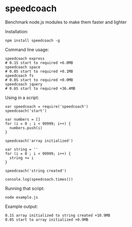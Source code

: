 speedcoach
==========

Benchmark node.js modules to make them faster and lighter

Installation:

    npm install speedcoach -g

Command line usage:

    speedcoach express
    # 0.1S start to required +6.0MB
    speedcoach space
    # 0.0S start to required +0.1MB
    speedcoach fs 
    # 0.0S start to required +0.0MB
    speedcoach jquery
    # 0.6S start to required +36.4MB

Using in a script:

    var speedcoach = require('speedcoach')
    speedcoach('start')
    
    var numbers = []
    for (i = 0 ; i < 99999; i++) {
      numbers.push(i)
    }
    
    speedcoach('array initialized')
    
    var string = ''
    for (i = 0 ; i < 99999; i++) {
      string += i
    }
    
    speedcoach('string created')
    
    console.log(speedcoach.times())

Running that script:

    node example.js

Example output:

    0.1S array initialized to string created +10.9MB 
    0.0S start to array initialized +0.9MB
